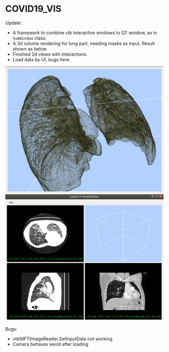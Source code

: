 # COVID19_VIS

Update:

* A framework to combine vtk interactive windows to QT window, as in ``SubWindow`` class.
* A 3d volume rendering for lung part, needing masks as input. Result shown as below.
* Finished 2d views with interactions.
* Load data by UI, bugs here.
<img src='Resources/fig1.png' width='500' height='400'>
<img src='Resources/fig2.png' width='500' height='400'>

Bugs:

* vtkNIFTIImageReader.SetInputData not working.
* Camera behaves weird after loading